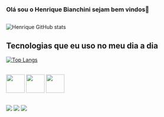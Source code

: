 
### Olá sou o Henrique Bianchini sejam bem vindos👋​
 
##

![Henrique GitHub stats](https://github-readme-stats.vercel.app/api?username=henriquegbianchini&show_icons=true&theme_cobalt=radical)

## Tecnologias que eu uso no meu dia a dia

[![Top Langs](https://github-readme-stats.vercel.app/api/top-langs/?username=henriquegbianchini&langs_count=8)](https://github.com/henriquegbianchini/github-readme-stats)

<div style="display: inline_block"><br>
  <img height="50px" src="https://cdn.jsdelivr.net/gh/devicons/devicon/icons/css3/css3-original.svg" />
  <img height="50px" src="https://cdn.jsdelivr.net/gh/devicons/devicon/icons/html5/html5-original.svg" />
  <img height="50px" src="https://cdn.jsdelivr.net/gh/devicons/devicon/icons/javascript/javascript-original.svg" />
</div>

##

<div>
  <a href"https://linktr.ee/portifoliodohenriquebianchini" target="_blank"></a><img src="https://img.shields.io/badge/linktree-39E09B?style=for-the-badge&logo=linktree&logoColor=white" target="_blank">
  <a href="https://api.whatsapp.com/send/?phone=5511985049532&text&type=phone_number&app_absent=0" target="_blank"><img src="https://img.shields.io/badge/WhatsApp-25D366?style=for-the-badge&logo=whatsapp&logoColor=white"></a>
  <a href="https://www.instagram.com/henriquegbianchini/?next=%2F" target="_blank"><img src="https://img.shields.io/badge/-Instagram-%23E4405F?style=for-the-badge&logo=instagram&logoColor=white" target="_blank"></a>
 </div>
